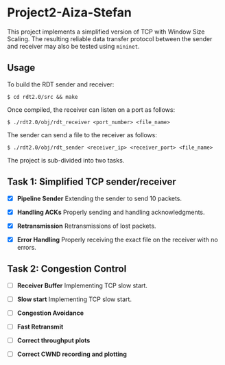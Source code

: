 # Project2-Aiza-Stefan
This project implements a simplified version of TCP with Window Size Scaling. The resulting reliable data transfer protocol between the sender and receiver may also be tested using `mininet`.

Usage
---
To build the RDT sender and receiver:
```
$ cd rdt2.0/src && make
```
Once compiled, the receiver can listen on a port as follows:
```
$ ./rdt2.0/obj/rdt_receiver <port_number> <file_name>
```
The sender can send a file to the receiver as follows:
```
$ ./rdt2.0/obj/rdt_sender <receiver_ip> <receiver_port> <file_name>
```

The project is sub-divided into two tasks.

Task 1: Simplified TCP sender/receiver
---

- [x] **Pipeline Sender** Extending the sender to send 10 packets.

- [x] **Handling ACKs** Properly sending and handling acknowledgments.

- [x] **Retransmission** Retransmissions of lost packets.

- [x] **Error Handling** Properly receiving the exact file on the receiver with no errors.


Task 2: Congestion Control
---

- [ ] **Receiver Buffer** Implementing TCP slow start.

- [ ] **Slow start** Implementing TCP slow start.

- [ ] **Congestion Avoidance** 

- [ ] **Fast Retransmit** 

- [ ] **Correct throughput plots** 

- [ ] **Correct CWND recording and plotting** 
